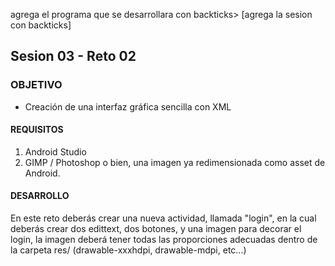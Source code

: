  agrega el programa que se desarrollara con backticks> [agrega la sesion con backticks]  
## Sesion 03 - Reto 02

### OBJETIVO 
 - Creación de una interfaz gráfica sencilla con XML

#### REQUISITOS 
1. Android Studio
2. GIMP / Photoshop o bien, una imagen ya redimensionada como asset de Android.

#### DESARROLLO
En este reto deberás crear una nueva actividad, llamada "login", en la cual deberás crear dos edittext, dos botones, y una imagen para decorar el login, la imagen deberá tener todas las proporciones adecuadas dentro de la carpeta res/ (drawable-xxxhdpi, drawable-mdpi, etc...) 
